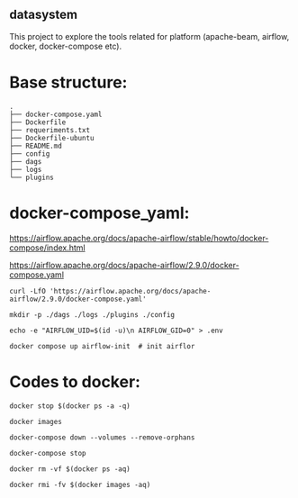 ## datasystem
This project to explore the tools related for platform (apache-beam, airflow, docker, docker-compose etc).

# Base structure:
```
.
├── docker-compose.yaml
├── Dockerfile
├── requeriments.txt
├── Dockerfile-ubuntu
├── README.md
├── config
├── dags
├── logs
└── plugins
```

# docker-compose_yaml:

https://airflow.apache.org/docs/apache-airflow/stable/howto/docker-compose/index.html

https://airflow.apache.org/docs/apache-airflow/2.9.0/docker-compose.yaml

```
curl -LfO 'https://airflow.apache.org/docs/apache-airflow/2.9.0/docker-compose.yaml'

mkdir -p ./dags ./logs ./plugins ./config

echo -e "AIRFLOW_UID=$(id -u)\n AIRFLOW_GID=0" > .env

docker compose up airflow-init  # init airflor  
``` 
# Codes to docker:
```
docker stop $(docker ps -a -q)

docker images 

docker-compose down --volumes --remove-orphans

docker-compose stop

docker rm -vf $(docker ps -aq)

docker rmi -fv $(docker images -aq)

``` 